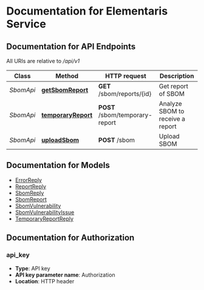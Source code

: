 # Documentation for Elementaris Service

<a name="documentation-for-api-endpoints"></a>
## Documentation for API Endpoints

All URIs are relative to */api/v1*

| Class | Method | HTTP request | Description |
|------------ | ------------- | ------------- | -------------|
| *SbomApi* | [**getSbomReport**](Apis/SbomApi.md#getsbomreport) | **GET** /sbom/reports/{id} | Get report of SBOM |
*SbomApi* | [**temporaryReport**](Apis/SbomApi.md#temporaryreport) | **POST** /sbom/temporary-report | Analyze SBOM to receive a report |
*SbomApi* | [**uploadSbom**](Apis/SbomApi.md#uploadsbom) | **POST** /sbom | Upload SBOM |


<a name="documentation-for-models"></a>
## Documentation for Models

 - [ErrorReply](./Models/ErrorReply.md)
 - [ReportReply](./Models/ReportReply.md)
 - [SbomReply](./Models/SbomReply.md)
 - [SbomReport](./Models/SbomReport.md)
 - [SbomVulnerability](./Models/SbomVulnerability.md)
 - [SbomVulnerabilityIssue](./Models/SbomVulnerabilityIssue.md)
 - [TemporaryReportReply](./Models/TemporaryReportReply.md)


<a name="documentation-for-authorization"></a>
## Documentation for Authorization

<a name="api_key"></a>
### api_key

- **Type**: API key
- **API key parameter name**: Authorization
- **Location**: HTTP header

